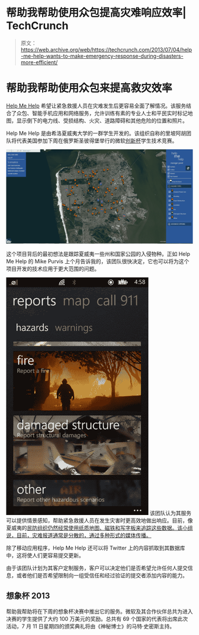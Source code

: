 # 帮助我帮助使用众包提高灾难响应效率| TechCrunch

> 原文：<https://web.archive.org/web/https://techcrunch.com/2013/07/04/help-me-help-wants-to-make-emergency-response-during-disasters-more-efficient/>

# 帮助我帮助使用众包来提高救灾效率

[Help Me Help](https://web.archive.org/web/20230327215011/http://www.imaginecup.com/ic13/team/teampoli'ahu#?fbid=eXUMKT4AHvO) 希望让紧急救援人员在灾难发生后更容易全面了解情况。该服务结合了众包、智能手机应用和网络服务，允许训练有素的专业人士和平民实时标记地图，显示倒下的电力线、受损结构、火灾、道路障碍和其他危险的位置和照片。

Help Me Help 是由希洛夏威夷大学的一群学生开发的。该组织自称的里坡阿胡团队将代表美国参加下周在俄罗斯圣彼得堡举行的微软[创新杯](https://web.archive.org/web/20230327215011/http://imaginecup.com/Main/About)学生技术竞赛。

[![help-me-help-map](img/9be17f3f0f93cfde8f15630b6faca359.png)](https://web.archive.org/web/20230327215011/https://techcrunch.com/wp-content/uploads/2013/07/help-me-help-map.png)

这个项目背后的最初想法是跟踪夏威夷一些州和国家公园的入侵物种。正如 Help Me Help 的 Mike Purvis 上个月告诉我的，该团队很快决定，它也可以将为这个项目开发的技术应用于更大范围的问题。

[![wp_ss_20130501_0001](img/897af09304b5b1c291972f38d2c69bd7.png)](https://web.archive.org/web/20230327215011/https://techcrunch.com/wp-content/uploads/2013/07/wp_ss_20130501_0001.png) 该团队认为其服务可以提供情景感知，帮助紧急救援人员在发生灾害时更高效地做出响应。目前，像夏威夷的[民防组织仍然经常使用纸质地图、磁铁和写字板来追踪这些数据。该小组说，目前，灾难报道通常是分散的，通过多种形式的媒体传播。](https://web.archive.org/web/20230327215011/http://www.scd.hawaii.gov/)

除了移动应用程序，Help Me Help 还可以将 Twitter 上的内容抓取到其数据库中，这将使人们更容易提交更新。

由于该团队计划为其客户定制服务，客户可以决定他们是否希望允许任何人提交信息，或者他们是否希望限制向一组受信任和经过验证的提交者添加内容的能力。

## 想象杯 2013

帮助我帮助将在下周的想象杯决赛中推出它的服务。微软及其合作伙伴总共为进入决赛的学生提供了大约 100 万美元的奖励。总共有 69 个国家的代表将出席此次活动，7 月 11 日星期四的颁奖典礼将由《神秘博士》的马特·史密斯主持。